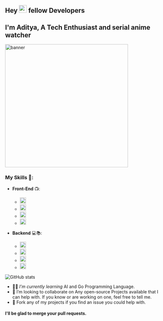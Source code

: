 

## Hey <img src="https://media.giphy.com/media/hvRJCLFzcasrR4ia7z/giphy.gif" width="25px"> fellow Developers
## I'm Aditya, A Tech Enthusiast and serial anime watcher

<img src= 'https://github.com/aadi-thedevguy/monztercoder/blob/main/Banner%20template.gif' alt='banner' height='400'>


### My Skills 📝:
- **Front-End** 📺:

    - <code><img height="20" src="https://avatars.githubusercontent.com/u/67109815?s=200&v=4"></code>
    - <code><img height="20" src="https://avatars.githubusercontent.com/u/317889?s=48&v=4"></code>
    - <code><img height="20" src="https://www.typescriptlang.org//favicon-32x32.png?v=8944a05a8b601855de116c8a56d3b3ae"></code>
    - <code><img height="20" src="https://avatars.githubusercontent.com/u/6412038?s=48&v=4"></code>
- **Backend** 💻📚:
    - <code><img height="20" src="https://avatars.githubusercontent.com/u/9950313?s=48&v=4"></code>
    - <code><img height="20" src="https://avatars.githubusercontent.com/u/177543?s=48&v=4"></code>
    - <code><img height="20" src="https://avatars.githubusercontent.com/u/45120?s=48&v=4"></code>
    - <code><img height="20" src="https://www.docker.com/wp-content/uploads/2023/04/cropped-Docker-favicon-32x32.png"></code>



![GitHub stats](https://github-readme-stats.vercel.app/api?username=aadi-thedevguy&show_icons=true)  


- 👨‍🎓 *I’m currently learning* AI and Go Programming Language.
- 👯 I’m looking to collaborate on Any open-source Projects available that I can help with. If you know or are working on one, feel free to tell me.
-  🍴 Fork any of my projects if you find an issue you could help with.

#### I'll be glad to merge your pull requests.

